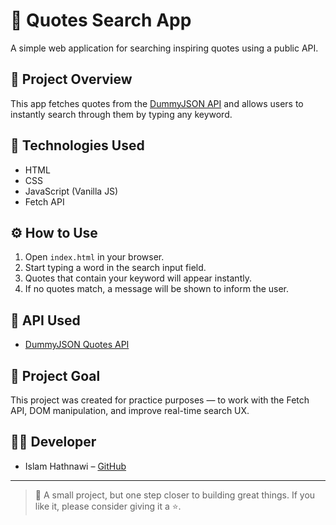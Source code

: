 # 🧠 Quotes Search App

A simple web application for searching inspiring quotes using a public API.

## 📸 Project Overview

This app fetches quotes from the [DummyJSON API](https://dummyjson.com/quotes) and allows users to instantly search through them by typing any keyword.

## 🧰 Technologies Used

- HTML
- CSS
- JavaScript (Vanilla JS)
- Fetch API

## ⚙️ How to Use

1. Open `index.html` in your browser.
2. Start typing a word in the search input field.
3. Quotes that contain your keyword will appear instantly.
4. If no quotes match, a message will be shown to inform the user.

## 🔗 API Used

- [DummyJSON Quotes API](https://dummyjson.com/quotes)

## 🎯 Project Goal

This project was created for practice purposes — to work with the Fetch API, DOM manipulation, and improve real-time search UX.

## 🧑‍💻 Developer

- Islam Hathnawi – [GitHub](https://github.com/BlackHacker1)

---

> 💙 A small project, but one step closer to building great things. If you like it, please consider giving it a ⭐️.
